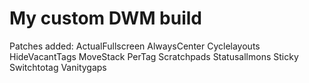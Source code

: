 # My custom DWM build

Patches added: 
ActualFullscreen 
AlwaysCenter 
Cyclelayouts 
HideVacantTags 
MoveStack 
PerTag 
Scratchpads 
Statusallmons 
Sticky 
Switchtotag 
Vanitygaps